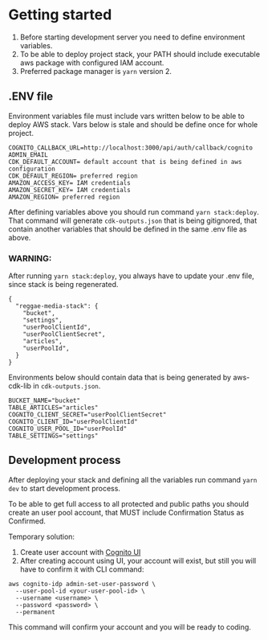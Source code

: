 # Getting started
1. Before starting development server you need to define environment variables.
2. To be able to deploy project stack, your PATH should include executable aws package with configured IAM account.
3. Preferred package manager is `yarn` version 2.

## .ENV file
Environment variables file must include vars written below to be able to deploy AWS stack. Vars below is stale and should be define once for whole project.

```
COGNITO_CALLBACK_URL=http://localhost:3000/api/auth/callback/cognito
ADMIN_EMAIL
CDK_DEFAULT_ACCOUNT= default account that is being defined in aws configuration
CDK_DEFAULT_REGION= preferred region
AMAZON_ACCESS_KEY= IAM credentials
AMAZON_SECRET_KEY= IAM credentials
AMAZON_REGION= preferred region
```

After defining variables above you should run command `yarn stack:deploy`. That command will generate `cdk-outputs.json` that is being gitignored, that contain another variables that should be defined in the same .env file as above. 

### WARNING:
After running `yarn stack:deploy`, you always have to update your .env file, since stack is being regenerated.

```
{
  "reggae-media-stack": {
    "bucket",
    "settings",
    "userPoolClientId",
    "userPoolClientSecret",
    "articles",
    "userPoolId",
  }
}
```

Environments below should contain data that is being generated by aws-cdk-lib in `cdk-outputs.json`.

```
BUCKET_NAME="bucket"
TABLE_ARTICLES="articles"
COGNITO_CLIENT_SECRET="userPoolClientSecret"
COGNITO_CLIENT_ID="userPoolClientId"
COGNITO_USER_POOL_ID="userPoolId"
TABLE_SETTINGS="settings"
```

## Development process
After deploying your stack and defining all the variables run command `yarn dev` to start development process.

To be able to get full access to all protected and public paths you should create an user pool account, that MUST include Confirmation Status as Confirmed.

Temporary solution:

1. Create user account with [Cognito UI](console.aws.amazon.com/cognito/v2/home?region=us-east-1#)
2. After creating account using UI, your account will exist, but still you will have to confirm it with CLI command:

```
aws cognito-idp admin-set-user-password \
  --user-pool-id <your-user-pool-id> \
  --username <username> \
  --password <password> \
  --permanent
```

This command will confirm your account and you will be ready to coding.